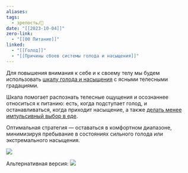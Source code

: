```yaml
---
aliases: 
tags:
  - зрелость/🌱
date: "[[2023-10-04]]"
zero-link:
  - "[[00 Питание]]"
linked:
  - "[[Голод]]"
  - "[[Причины сбоев системы голода и насыщения]]"
---
```

Для повышения внимания к себе и к своему телу мы будем использовать [шкалу голода и насыщения](https://link.springer.com/article/10.1007/s13679-019-00340-6) с ясными телесными градациями.

Шкала помогает распознать телесные ощущения и осознаннее относиться к питанию: есть, когда подступает голод, и останавливаться, когда приходит насыщение, а также [делать менее импульсивный выбор в еде](https://pubmed.ncbi.nlm.nih.gov/27808529/).

Оптимальная стратегия — оставаться в комфортном диапазоне, минимизируя пребывание в состояниях сильного голода или экстремального насыщения.

![](Pasted%20image%2020231004083958.png|800)

Альтернативная версия:
![](2-golod-cxema_3-desk.9jw0rf..webp)